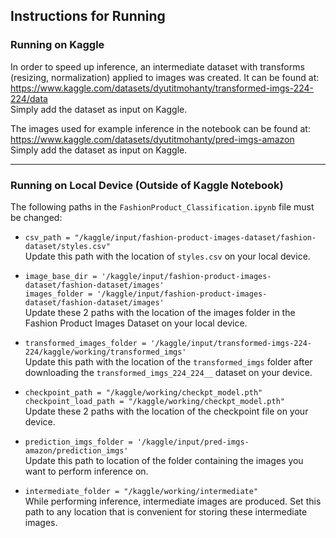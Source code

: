 ## Instructions for Running

### Running on Kaggle

In order to speed up inference, an intermediate dataset with transforms (resizing, normalization) applied to images was created. It can be found at:  
https://www.kaggle.com/datasets/dyutitmohanty/transformed-imgs-224-224/data  
Simply add the dataset as input on Kaggle.

The images used for example inference in the notebook can be found at:  
https://www.kaggle.com/datasets/dyutitmohanty/pred-imgs-amazon  
Simply add the dataset as input on Kaggle.

---

### Running on Local Device (Outside of Kaggle Notebook)

The following paths in the `FashionProduct_Classification.ipynb` file must be changed:

- `csv_path = "/kaggle/input/fashion-product-images-dataset/fashion-dataset/styles.csv"`  
  Update this path with the location of `styles.csv` on your local device.

- `image_base_dir = '/kaggle/input/fashion-product-images-dataset/fashion-dataset/images'`  
  `images_folder = '/kaggle/input/fashion-product-images-dataset/fashion-dataset/images'`  
  Update these 2 paths with the location of the images folder in the Fashion Product Images Dataset on your local device.

- `transformed_images_folder = '/kaggle/input/transformed-imgs-224-224/kaggle/working/transformed_imgs'`  
  Update this path with the location of the `transformed_imgs` folder after downloading the `transformed_imgs_224_224__` dataset on your device.

- `checkpoint_path = "/kaggle/working/checkpt_model.pth"`  
  `checkpoint_load_path = "/kaggle/working/checkpt_model.pth"`  
  Update these 2 paths with the location of the checkpoint file on your device.

- `prediction_imgs_folder = '/kaggle/input/pred-imgs-amazon/prediction_imgs'`  
  Update this path to location of the folder containing the images you want to perform inference on.

- `intermediate_folder = "/kaggle/working/intermediate"`  
  While performing inference, intermediate images are produced. Set this path to any location that is convenient for storing these intermediate images.

